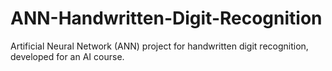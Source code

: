 # ANN-Handwritten-Digit-Recognition
Artificial Neural Network (ANN) project for handwritten digit recognition, developed for an AI course.
